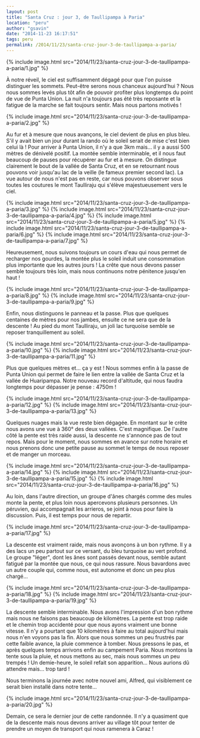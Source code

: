 ```yaml
---
layout: post
title: "Santa Cruz : jour 3, de Taullipampa à Paria"
location: "peru"
author: "gsavin"
date: "2014-11-23 16:17:51"
tags: peru
permalink: /2014/11/23/santa-cruz-jour-3-de-taullipampa-a-paria/
---
```

{% include image.html src="2014/11/23/santa-cruz-jour-3-de-taullipampa-a-paria/1.jpg" %}

À notre réveil, le ciel est suffisamment dégagé pour que l'on puisse distinguer les sommets. Peut-être serons nous chanceux aujourd'hui ? Nous nous sommes levés plus tôt afin de pouvoir profiter plus longtemps du point de vue de Punta Union. La nuit n'a toujours pas été très reposante et la fatigue de la marche se fait toujours sentir. Mais nous partons motivés !

{% include image.html src="2014/11/23/santa-cruz-jour-3-de-taullipampa-a-paria/2.jpg" %}

Au fur et à mesure que nous avançons, le ciel devient de plus en plus bleu. S'il y avait bien un jour durant la rando où le soleil serait de mise c'est bien celui là ! Pour arriver à Punta Union, il n'y a que 3km mais... il y a aussi 500 mètres de dénivelé positif. La montée semble interminable, et il nous faut beaucoup de pauses pour récupérer au fur et à mesure. On distingue clairement le bout de la vallée de Santa Cruz, et en se retournant nous pouvons voir jusqu'au lac de la veille (le fameux premier second lac). La vue autour de nous n'est pas en reste, car nous pouvons observer sous toutes les coutures le mont Taulliraju qui s'élève majestueusement vers le ciel.

{% include image.html src="2014/11/23/santa-cruz-jour-3-de-taullipampa-a-paria/3.jpg" %}
{% include image.html src="2014/11/23/santa-cruz-jour-3-de-taullipampa-a-paria/4.jpg" %}
{% include image.html src="2014/11/23/santa-cruz-jour-3-de-taullipampa-a-paria/5.jpg" %}
{% include image.html src="2014/11/23/santa-cruz-jour-3-de-taullipampa-a-paria/6.jpg" %}
{% include image.html src="2014/11/23/santa-cruz-jour-3-de-taullipampa-a-paria/7.jpg" %}

Heureusement, nous suivons toujours un cours d'eau qui nous permet de recharger nos gourdes, la montée plus le soleil induit une consommation plus importante que les autres jours ! La crête que nous devons passer semble toujours très loin, mais nous continuons notre pénitence jusqu'en haut !

{% include image.html src="2014/11/23/santa-cruz-jour-3-de-taullipampa-a-paria/8.jpg" %}
{% include image.html src="2014/11/23/santa-cruz-jour-3-de-taullipampa-a-paria/9.jpg" %}

Enfin, nous distinguons le panneau et la passe. Plus que quelques centaines de mètres pour nos jambes, ensuite ce ne sera que de la descente ! Au pied du mont Taulliraju, un joli lac turquoise semble se reposer tranquillement au soleil.

{% include image.html src="2014/11/23/santa-cruz-jour-3-de-taullipampa-a-paria/10.jpg" %}
{% include image.html src="2014/11/23/santa-cruz-jour-3-de-taullipampa-a-paria/11.jpg" %}

Plus que quelques mètres et... ça y est ! Nous sommes enfin à la passe de Punta Union qui permet de faire le lien entre la vallée de Santa Cruz et la vallée de Huaripampa. Notre nouveau record d'altitude, qui nous faudra longtemps pour dépasser je pense : 4750m !

{% include image.html src="2014/11/23/santa-cruz-jour-3-de-taullipampa-a-paria/12.jpg" %}
{% include image.html src="2014/11/23/santa-cruz-jour-3-de-taullipampa-a-paria/13.jpg" %}

Quelques nuages mais la vue reste bien dégagée. En montant sur le crête nous avons une vue à 360° des deux vallées. C'est magnifique. De l'autre côté la pente est très raide aussi, la descente ne s'annonce pas de tout repos. Mais pour le moment, nous sommes en avance sur notre horaire et nous prenons donc une petite pause au sommet le temps de nous reposer et de manger un morceau.

{% include image.html src="2014/11/23/santa-cruz-jour-3-de-taullipampa-a-paria/14.jpg" %}
{% include image.html src="2014/11/23/santa-cruz-jour-3-de-taullipampa-a-paria/15.jpg" %}
{% include image.html src="2014/11/23/santa-cruz-jour-3-de-taullipampa-a-paria/16.jpg" %}

Au loin, dans l'autre direction, un groupe d'ânes chargés comme des mules monte la pente, et plus loin nous apercevons plusieurs personnes. Un péruvien, qui accompagnait les arrieros, se joint à nous pour faire la discussion. Puis, il est temps pour nous de repartir.

{% include image.html src="2014/11/23/santa-cruz-jour-3-de-taullipampa-a-paria/17.jpg" %}

La descente est vraiment raide, mais nous avonçons à un bon rythme. Il y a des lacs un peu partout sur ce versant, du bleu turquoise au vert profond. Le groupe "léger", dont les ânes sont passés devant nous, semble autant fatigué par la montée que nous, ce qui nous rassure. Nous bavardons avec un autre couple qui, comme nous, est autonome et donc un peu plus chargé...

{% include image.html src="2014/11/23/santa-cruz-jour-3-de-taullipampa-a-paria/18.jpg" %}
{% include image.html src="2014/11/23/santa-cruz-jour-3-de-taullipampa-a-paria/19.jpg" %}

La descente semble interminable. Nous avons l'impression d'un bon rythme mais nous ne faisons pas beaucoup de kilomètres. La pente est trop raide et le chemin trop accidenté pour que nous ayons vraiment une bonne vitesse. Il n'y a pourtant que 10 kilomètres à faire au total aujourd'hui mais nous n'en voyons pas la fin. Alors que nous sommes un peu frustrés par cette faible avance, la pluie commence à tomber. Nous pressons le pas, et après quelques temps arrivons enfin au campement Paria. Nous montons la tente sous la pluie, et nous mettons au sec, mais nous sommes un peu trempés ! Un demie-heure, le soleil refait son apparition... Nous aurions dû attendre mais... trop tard !

Nous terminons la journée avec notre nouvel ami, Alfred, qui visiblement ce serait bien installé dans notre tente...

{% include image.html src="2014/11/23/santa-cruz-jour-3-de-taullipampa-a-paria/20.jpg" %}

Demain, ce sera le dernier jour de cette randonnée. Il n'y a quasiment que de la descente mais nous devons arriver au village tôt pour tenter de prendre un moyen de transport qui nous ramenera à Caraz !